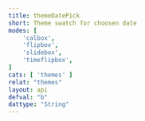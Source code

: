 ```yaml
---
title: themeDatePick
short: Theme swatch for choosen date
modes: [
	'calbox',
	'flipbox',
	'slidebox',
	'timeflipbox',
]
cats: [ 'themes' ]
relat: "themes"
layout: api
defval: "b"
dattype: "String"
---
```



